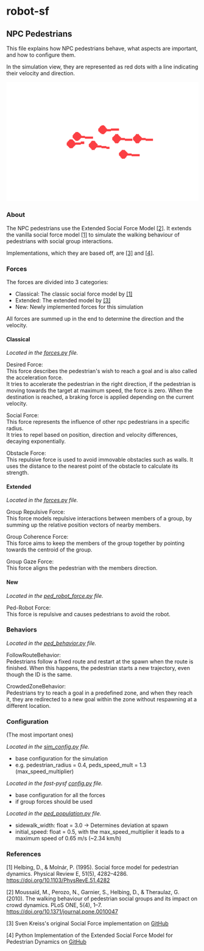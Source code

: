 # robot-sf

## NPC Pedestrians

This file explains how NPC pedestrians behave, what aspects are important, and how to configure them.

In the simulation view, they are represented as red dots with a line indicating their velocity and direction.

![npc pedestrians](../img/npc_pedestrians.png)

### About

The NPC pedestrians use the Extended Social Force Model [[2]](#2).
It extends the vanilla social force model [[1]](#1) to simulate the walking behaviour
of pedestrians with social group interactions.

Implementations, which they are based off, are [[3]](#3) and [[4]](#4).

### Forces

The forces are divided into 3 categories:

- Classical: The classic social force model by [[1]](#1)
- Extended: The extended model by [[3]](#3)
- New: Newly implemented forces for this simulation

All forces are summed up in the end to determine the direction and the velocity.

#### Classical

*Located in the [forces.py](../../fast-pysf/pysocialforce/forces.py) file.*

Desired Force:  
This force describes the pedestrian's wish to reach a goal and is also called the acceleration force.  
It tries to accelerate the pedestrian in the right direction, if the pedestrian is moving towards the target at maximum speed, the force is zero.
When the destination is reached, a braking force is applied depending on the current velocity.

Social Force:  
This force represents the influence of other npc pedestrians in a specific radius.  
It tries to repel based on position, direction and velocity differences, decaying exponentially.

Obstacle Force:  
This repulsive force is used to avoid immovable obstacles such as walls.
It uses the distance to the nearest point of the obstacle to calculate its strength.

#### Extended

*Located in the [forces.py](../../fast-pysf/pysocialforce/forces.py) file.*

Group Repulsive Force:  
This force models repulsive interactions between members of a group, by summing up the relative position vectors of nearby members.


Group Coherence Force:  
This force aims to keep the members of the group together by pointing towards the centroid of the group.

Group Gaze Force:  
This force aligns the pedestrian with the members direction.

#### New

*Located in the [ped_robot_force.py](../../robot_sf/ped_npc/ped_robot_force.py) file.*

Ped-Robot Force:  
This force is repulsive and causes pedestrians to avoid the robot.


### Behaviors

*Located in the [ped_behavior.py](../../robot_sf/ped_npc/ped_behavior.py) file.*

FollowRouteBehavior:  
Pedestrians follow a fixed route and restart at the spawn when the route is finished.
When this happens, the pedestrian starts a new trajectory, even though the ID is the same.

CrowdedZoneBehavior:  
Pedestrians try to reach a goal in a predefined zone, and when they reach it, they are redirected to a new goal within the zone without respawning at a different location.

### Configuration

(The most important ones)

*Located in the [sim_config.py](../../robot_sf/sim/sim_config.py) file.*

- base configuration for the simulation
- e.g. pedestrian_radius = 0.4, peds_speed_mult = 1.3 (max_speed_multiplier)

*Located in the fast-pysf [config.py](../../fast-pysf/pysocialforce/config.py) file.*

- base configuration for all the forces
- if group forces should be used

*Located in the [ped_population.py](../../robot_sf/ped_npc/ped_population.py) file.*

- sidewalk_width: float = 3.0 -> Determines deviation at spawn
- initial_speed: float = 0.5, with the max_speed_multiplier it leads to a maximum speed of 0.65 m/s (~2.34 km/h)

### References

<a id="1">[1]</a> Helbing, D., & Molnár, P. (1995). Social force model
for pedestrian dynamics. Physical Review E, 51(5), 4282–4286.
<https://doi.org/10.1103/PhysRevE.51.4282>

<a id="2">[2]</a> Moussaïd, M., Perozo, N., Garnier, S., Helbing, D., & Theraulaz, G. (2010).
The walking behaviour of pedestrian social groups and its impact on crowd dynamics.
PLoS ONE, 5(4), 1–7. <https://doi.org/10.1371/journal.pone.0010047>

<a id="3">[3]</a> Sven Kreiss's original Social Force implementation
on [GitHub](https://github.com/svenkreiss/socialforce)

<a id="4">[4]</a> Python Implementation of the Extended Social Force Model for Pedestrian Dynamics on [GitHub](https://github.com/yuxiang-gao/PySocialForce)